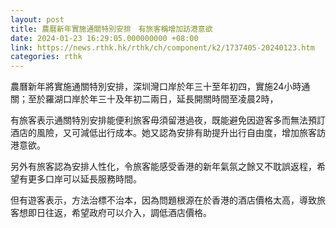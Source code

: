 ```yaml
---
layout: post
title: 農曆新年實施通關特別安排　有旅客稱增加訪港意欲
date: 2024-01-23 16:29:05.000000000 +08:00
link: https://news.rthk.hk/rthk/ch/component/k2/1737405-20240123.htm
categories: rthk
---
```


農曆新年將實施通關特別安排，深圳灣口岸於年三十至年初四，實施24小時通關；至於羅湖口岸於年三十及年初二兩日，延長開關時間至凌晨2時，

有旅客表示通關特別安排能便利旅客毋須留港過夜，既能避免因遊客多而無法預訂酒店的風險，又可減低出行成本。她又認為安排有助提升出行自由度，增加旅客訪港意欲。

另外有旅客認為安排人性化，令旅客能感受香港的新年氣氛之餘又不耽誤返程，希望有更多口岸可以延長服務時間。

但有遊客表示，方法治標不治本，因為問題根源在於香港的酒店價格太高，導致旅客想即日往返，希望政府可以介入，調低酒店價格。
